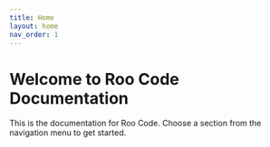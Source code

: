 ```yaml
---
title: Home
layout: home
nav_order: 1
---
```


# Welcome to Roo Code Documentation

This is the documentation for Roo Code. Choose a section from the navigation menu to get started.
